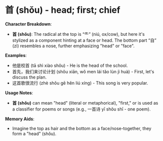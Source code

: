 # **首 (shǒu) - head; first; chief**

**Character Breakdown**:  
- **首 (shǒu)**: The radical at the top is “⺧” (niú, ox/cow), but here it's stylized as a component hinting at a face or head. The bottom part “自” (zì) resembles a nose, further emphasizing "head" or "face".

**Examples**:  
- 他是校首 (tā shì xiào shǒu) - He is the head of the school.  
- 首先，我们来讨论计划 (shǒu xiān, wǒ men lái tǎo lùn jì huà) - First, let's discuss the plan.  
- 这首歌很流行 (zhè shǒu gē hěn liú xíng) - This song is very popular.

**Usage Notes**:  
- **首 (shǒu)** can mean "head" (literal or metaphorical), "first," or is used as a classifier for poems or songs (e.g., 一首诗 yī shǒu shī - one poem).

**Memory Aids**:  
- Imagine the top as hair and the bottom as a face/nose-together, they form a "head" (shǒu).